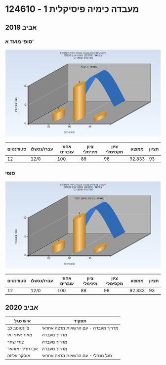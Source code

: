# 124610 - מעבדה כימיה פיסיקלית 1

## אביב 2019

### סופי מועד א'

![201802 Final_A](201802/Final_A.png)

| סטודנטים | עברו/נכשלו | אחוז עוברים | ציון מינימלי | ציון מקסימלי | ממוצע | חציון |
| ---- | ---- | ---- | ---- | ---- | ---- | ---- |
| 12 | 12/0 | 100 | 88 | 98 | 92.833 | 93 |

### סופי

![201802 Finals](201802/Finals.png)

| סטודנטים | עברו/נכשלו | אחוז עוברים | ציון מינימלי | ציון מקסימלי | ממוצע | חציון |
| ---- | ---- | ---- | ---- | ---- | ---- | ---- |
| 12 | 12/0 | 100 | 88 | 98 | 92.833 | 93 |

## אביב 2020

| איש סגל | תפקיד |
| ---- | ---- |
| צ'ונטונוב לב | מדריך מעבדה - עם הרשאות מרצה אחראי |
| מאיר איתי-אי | מדריך מעבדה |
| צורי שחר | מדריך מעבדה |
| אבו חרירי אזהאר | מדריך מעבדה |
| אוסקר עליזה | סגל מנהלי - עם הרשאות מרצה אחראי |

